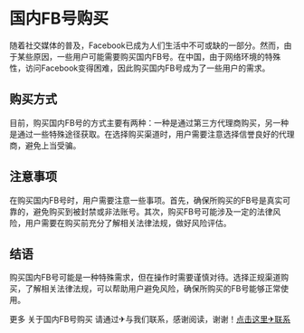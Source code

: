 # 国内FB号购买

随着社交媒体的普及，Facebook已成为人们生活中不可或缺的一部分。然而，由于某些原因，一些用户可能需要购买国内FB号。在中国，由于网络环境的特殊性，访问Facebook变得困难，因此购买国内FB号成为了一些用户的需求。

## 购买方式

目前，购买国内FB号的方式主要有两种：一种是通过第三方代理商购买，另一种是通过一些特殊途径获取。在选择购买渠道时，用户需要注意选择信誉良好的代理商，避免上当受骗。

## 注意事项

在购买国内FB号时，用户需要注意一些事项。首先，确保所购买的FB号是真实可靠的，避免购买到被封禁或非法账号。其次，购买FB号可能涉及一定的法律风险，用户需要在购买前充分了解相关法律法规，做好风险评估。

## 结语

购买国内FB号可能是一种特殊需求，但在操作时需要谨慎对待。选择正规渠道购买，了解相关法律法规，可以帮助用户避免风险，确保所购买的FB号能够正常使用。

更多 关于国内FB号购买 请通过✈与我们联系，感谢阅读，谢谢！[点击这里✈联系](https://t.me/LM999bot)